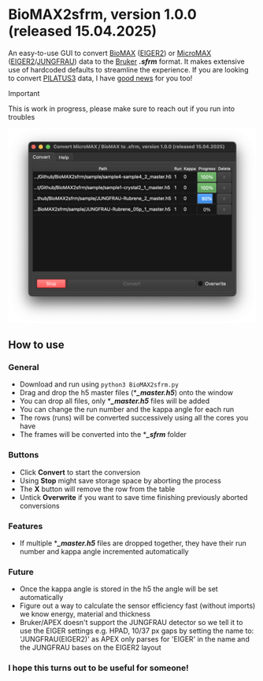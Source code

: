 # BioMAX2sfrm, version 1.0.0 (released 15.04.2025)
An easy-to-use GUI to convert [BioMAX](https://www.maxiv.lu.se/beamlines-accelerators/beamlines/biomax/) ([EIGER2](https://www.dectris.com/en/detectors/x-ray-detectors/eiger2/)) or [MicroMAX](https://www.maxiv.lu.se/beamlines-accelerators/beamlines/micromax/) ([EIGER2](https://www.dectris.com/en/detectors/x-ray-detectors/eiger2/)/[JUNGFRAU](https://www.psi.ch/en/lxn/jungfrau)) data to the [Bruker](https://www.bruker.com) ***.sfrm*** format. It makes extensive use of hardcoded defaults to streamline the experience. If you are looking to convert [PILATUS3](https://www.dectris.com/en/support/manuals-docs/pilatus3-x-cdte-for-synchrotron/) data, I have [good news](https://github.com/LennardKrause/p3fc) for you too!

>[!IMPORTANT]
> This is work in progress, please make sure to reach out if you run into troubles

![Example picture of the conversion window.](/BioMAX2sfrm.png)

## How to use
### General
 - Download and run using `python3 BioMAX2sfrm.py`
 - Drag and drop the h5 master files (****_master.h5***) onto the window
 - You can drop all files, only ****_master.h5*** files will be added
 - You can change the run number and the kappa angle for each run
 - The rows (runs) will be converted successively using all the cores you have
 - The frames will be converted into the ****_sfrm*** folder

### Buttons
 - Click **Convert** to start the conversion
 - Using **Stop** might save storage space by aborting the process
 - The **X** button will remove the row from the table
 - Untick **Overwrite** if you want to save time finishing previously aborted conversions

### Features
 - If multiple ****_master.h5*** files are dropped together, they have their run number and kappa angle incremented automatically


### Future
 - Once the kappa angle is stored in the h5 the angle will be set automatically
 - Figure out a way to calculate the sensor efficiency fast (without imports) we know energy, material and thickness
 - Bruker/APEX doesn't support the JUNGFRAU detector so we tell it to use the EIGER settings e.g. HPAD, 10/37 px gaps by setting the name to: 'JUNGFRAU(EIGER2)' as APEX only parses for 'EIGER' in the name and the JUNGFRAU bases on the EIGER2 layout

### I hope this turns out to be useful for someone!
